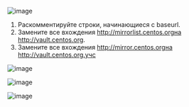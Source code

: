 ![image](https://github.com/user-attachments/assets/6c5939b2-be97-4cb0-bbf8-99b034788c74)
1. Раскомментируйте строки, начинающиеся с baseurl.
2. Замените все вхождения http://mirrorlist.centos.orgна http://vault.centos.org.
3. Замените все вхождения http://mirror.centos.orgна http://vault.centos.org.учс


![image](https://github.com/user-attachments/assets/a518372c-e819-4a48-a7f2-9435072f86f2)



![image](https://github.com/user-attachments/assets/547d2821-3436-4249-8367-baf12fca0f81)

![image](https://github.com/user-attachments/assets/10441f75-6a8e-49cd-85f9-02dca90b969a)
